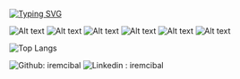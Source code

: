 
[![Typing SVG](https://readme-typing-svg.demolab.com?font=Fira+Code&pause=1000&center=true&width=435&lines=Full+Stack+Web+Developer;Assistant+Instructor+)](https://git.io/typing-svg)

![Alt text](<https://img.shields.io/badge/C%20Sharp-239120.svg?style=for-the-badge&logo=C-Sharp&logoColor=white>) ![Alt text](<https://img.shields.io/badge/JavaScript-F7DF1E.svg?style=for-the-badge&logo=JavaScript&logoColor=black>) ![Alt text](<https://img.shields.io/badge/java-%23ED8B00.svg?style=for-the-badge&logo=java&logoColor=white>) ![Alt text](<https://img.shields.io/badge/TypeScript-3178C6.svg?style=for-the-badge&logo=TypeScript&logoColor=white>) ![Alt text](<https://img.shields.io/badge/Spring-6DB33F.svg?style=for-the-badge&logo=Spring&logoColor=white>) ![Alt text](<https://img.shields.io/badge/.NET-512BD4.svg?style=for-the-badge&logo=dotnet&logoColor=white>)

![Top Langs](https://github-readme-stats.vercel.app/api/top-langs/?username=iremcibal&layout=compact)

![Github: iremcibal](<https://img.shields.io/badge/GitHub-181717.svg?style=for-the-badge&logo=GitHub&logoColor=white>) ![Linkedin : iremcibal](<https://img.shields.io/badge/LinkedIn-0A66C2.svg?style=for-the-badge&logo=LinkedIn&logoColor=white&link=https://www.linkedin.com/in/iremcibal//>)
